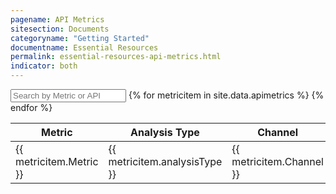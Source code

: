 ```yaml
---
pagename: API Metrics
sitesection: Documents
categoryname: "Getting Started"
documentname: Essential Resources
permalink: essential-resources-api-metrics.html
indicator: both
---
```


<div id="metrics">
<input id="metricsSearch" placeholder="Search by Metric or API" />
<table class="metricstable" id="apimetricstable">
  <thead>
    <th>Metric</th>
    <th>Analysis Type</th>
    <th>Channel</th>
    <th>Description</th>
    <th>API - Method</th>
    <th>Filtered By</th>
    <th>Formula (Optional)</th>
  </thead>
  <tbody class="list">
  {% for metricitem in site.data.apimetrics %}
    <tr>
      <td class="metric">{{ metricitem.Metric }}</td>
      <td class="analysis">{{ metricitem.analysisType }}</td>
      <td class="channel">{{ metricitem.Channel }}</td>
      <td class="description">{{ metricitem.Description }}</td>
      <td class="apiMethod">{{ metricitem.apiMethod }}</td>
      <td class="filtered">{{ metricitem.filteredBy }}</td>
      <td class="formula">{{ metricitem.formulaOptional }}</td>
    </tr>
  {% endfor %}
</tbody>
</table>
</div>
